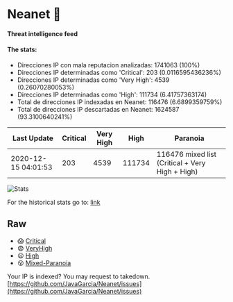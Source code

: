 # Neanet :hocho:
#### Threat intelligence feed
#### The stats:

- Direcciones IP con mala reputacion analizadas: 1741063 (100%)
- Direcciones IP determinadas como 'Critical':  203 (0.0116595436236%)
- Direcciones IP determinadas como 'Very High':  4539 (0.26070280053%)
- Direcciones IP determinadas como 'High':  111734 (6.41757363174)
- Total de direcciones IP indexadas en Neanet:  116476 (6.6899359759%)
- Total de direcciones IP descartadas en Neanet:  1624587 (93.3100640241%)

| Last Update | Critical | Very High | High | Paranoia |
| --- | --- | --- | --- | --- |
| 2020-12-15 04:01:53 | 203 | 4539 | 111734 | 116476 mixed list (Critical + Very High + High)|

![Stats](https://docs.google.com/spreadsheets/d/e/2PACX-1vSnaNMIXVabIpDJjufMlzH7poXnshF3mgd8Is1g9ytUEzVsP5my4Trn8f-xkoLLQ38xpL3HtmUexLo6/pubchart?oid=501124687&format=image)

For the historical stats go to: [link](/stats.csv)
## Raw
- :scream: [Critical](https://raw.githubusercontent.com/JavaGarcia/Neanet/master/blacklists/neanet_critical.txt)
- :fearful: [VeryHigh](https://raw.githubusercontent.com/JavaGarcia/Neanet/master/blacklists/neanet_veryHigh.txtt)
- :frowning: [High](https://raw.githubusercontent.com/JavaGarcia/Neanet/master/blacklists/neanet_high.txt)
- :dizzy_face: [Mixed-Paranoia](https://raw.githubusercontent.com/JavaGarcia/Neanet/master/blacklists/neanet_all.txt)


Your IP is indexed? You may request to takedown. [https://github.com/JavaGarcia/Neanet/issues](https://github.com/JavaGarcia/Neanet/issues)


































































































































































































































































































































































































































































































































































































































































































































































































































































































































































































































































































































































































































































































































































































































































































































































































































































































































































































































































































































































































































































































































































































































































































































































































































































































































































































































































































































































































































































































